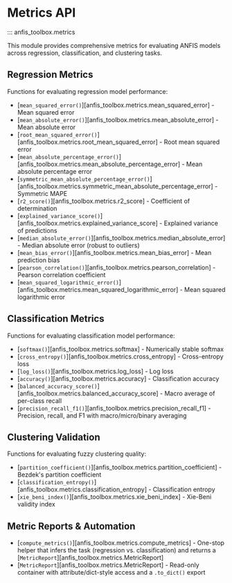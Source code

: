 # Metrics API

::: anfis_toolbox.metrics

This module provides comprehensive metrics for evaluating ANFIS models across regression, classification, and clustering tasks.

## Regression Metrics

Functions for evaluating regression model performance:

- [`mean_squared_error()`][anfis_toolbox.metrics.mean_squared_error] - Mean squared error
- [`mean_absolute_error()`][anfis_toolbox.metrics.mean_absolute_error] - Mean absolute error
- [`root_mean_squared_error()`][anfis_toolbox.metrics.root_mean_squared_error] - Root mean squared error
- [`mean_absolute_percentage_error()`][anfis_toolbox.metrics.mean_absolute_percentage_error] - Mean absolute percentage error
- [`symmetric_mean_absolute_percentage_error()`][anfis_toolbox.metrics.symmetric_mean_absolute_percentage_error] - Symmetric MAPE
- [`r2_score()`][anfis_toolbox.metrics.r2_score] - Coefficient of determination
- [`explained_variance_score()`][anfis_toolbox.metrics.explained_variance_score] - Explained variance of predictions
- [`median_absolute_error()`][anfis_toolbox.metrics.median_absolute_error] - Median absolute error (robust to outliers)
- [`mean_bias_error()`][anfis_toolbox.metrics.mean_bias_error] - Mean prediction bias
- [`pearson_correlation()`][anfis_toolbox.metrics.pearson_correlation] - Pearson correlation coefficient
- [`mean_squared_logarithmic_error()`][anfis_toolbox.metrics.mean_squared_logarithmic_error] - Mean squared logarithmic error

## Classification Metrics

Functions for evaluating classification model performance:

- [`softmax()`][anfis_toolbox.metrics.softmax] - Numerically stable softmax
- [`cross_entropy()`][anfis_toolbox.metrics.cross_entropy] - Cross-entropy loss
- [`log_loss()`][anfis_toolbox.metrics.log_loss] - Log loss
- [`accuracy()`][anfis_toolbox.metrics.accuracy] - Classification accuracy
- [`balanced_accuracy_score()`][anfis_toolbox.metrics.balanced_accuracy_score] - Macro average of per-class recall
- [`precision_recall_f1()`][anfis_toolbox.metrics.precision_recall_f1] - Precision, recall, and F1 with macro/micro/binary averaging

## Clustering Validation

Functions for evaluating fuzzy clustering quality:

- [`partition_coefficient()`][anfis_toolbox.metrics.partition_coefficient] - Bezdek's partition coefficient
- [`classification_entropy()`][anfis_toolbox.metrics.classification_entropy] - Classification entropy
- [`xie_beni_index()`][anfis_toolbox.metrics.xie_beni_index] - Xie-Beni validity index

## Metric Reports & Automation

- [`compute_metrics()`][anfis_toolbox.metrics.compute_metrics] - One-stop helper that infers the task (regression vs. classification) and returns a [`MetricReport`][anfis_toolbox.metrics.MetricReport]
- [`MetricReport`][anfis_toolbox.metrics.MetricReport] - Read-only container with attribute/dict-style access and a `.to_dict()` export
